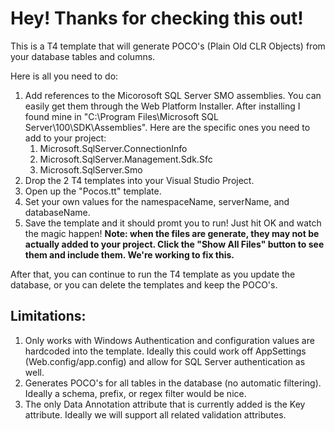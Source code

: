 Hey! Thanks for checking this out!
===

This is a T4 template that will generate POCO's (Plain Old CLR Objects) from your database tables and columns.

Here is all you need to do:

1. Add references to the Micorosoft SQL Server SMO assemblies.  You can easily get them through the Web Platform Installer.  After installing I found mine in "C:\Program Files\Microsoft SQL Server\100\SDK\Assemblies".  Here are the specific ones you need to add to your project:
	1. Microsoft.SqlServer.ConnectionInfo
	2. Microsoft.SqlServer.Management.Sdk.Sfc
	3. Microsoft.SqlServer.Smo
2. Drop the 2 T4 templates into your Visual Studio Project.
3. Open up the "Pocos.tt" template.
4. Set your own values for the namespaceName, serverName, and databaseName.
5. Save the template and it should promt you to run!  Just hit OK and watch the magic happen!  **Note: when the files are generate, they may not be actually added to your project.  Click the "Show All Files" button to see them and include them.  We're working to fix this.**

After that, you can continue to run the T4 template as you update the database, or you can delete the templates and keep the POCO's.

Limitations:
---
1. Only works with Windows Authentication and configuration values are hardcoded into the template.  Ideally this could work off AppSettings (Web.config/app.config) and allow for SQL Server authentication as well.
2. Generates POCO's for all tables in the database (no automatic filtering).  Ideally a schema, prefix, or regex filter would be nice.
3. The only Data Annotation attribute that is currently added is the Key attribute.  Ideally we will support all related validation attributes.
